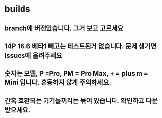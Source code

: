 # builds

## branch에 버전있습니다. 그거 보고 고르세요 <br>
## 14P 16.6 베타1 빼고는 테스트된거 없습니다. 문제 생기면 Issues에 올려주세요<br>
## 숫자는 모델, P =Pro, PM = Pro Max, + = plus m = Mini 입니다. 혼동하지 않게 주의하세요. <br>
## 간혹 호환되는 기기들끼리는 묶여 있습니다. 확인하고 다운받으세요.
